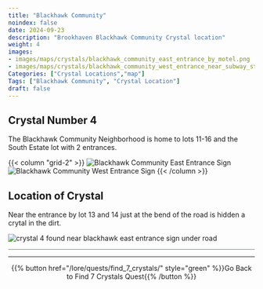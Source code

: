 ```yaml
---
title: "Blackhawk Community"
noindex: false
date: 2024-09-23
description: "Brookhaven Blackhawk Community Crystal location"
weight: 4
images:
- images/maps/crystals/blackhawk_community_east_entrance_by_motel.png
- images/maps/crystals/blackhawk_community_west_entrance_near_subway_station.png
Categories: ["Crystal Locations","map"]
Tags: ["Blackhawk Community", "Crystal Location"]
draft: false
--- 
```


## Crystal Number 4

The Blackhawk Community Neighborhood is home to lots 11-16 and the South Estate lot with 2 entrances. 

{{< column "grid-2" >}}
![Blackhawk Community East Entrance Sign](/images/maps/crystals/blackhawk_community_east_entrance_by_motel.png)
![Blackhawk Community West Entrance Sign](/images/maps/crystals/blackhawk_community_west_entrance_near_subway_station.png)
{{< /column >}}

## Location of Crystal

Near the entrance by lot 13 and 14 just at the bend of the road is hidden a crytal in the dirt. 

![crystal 4 found near blackhawk east entrance sign under road](/images/maps/crystals/crystal_4_near_blackhawk_neighborhood_sign_under_road.png?width=400px)

<hr style="background-color: #28b44c" size=8>

---

<div align="center">{{% button href="/lore/quests/find_7_crystals/" style="green" %}}Go Back to Find 7 Crystals Quest{{% /button %}}</div>

<!-- ## Related Items

### Map

- [Point of Interest](/map/poi/abandoned-house) -->

